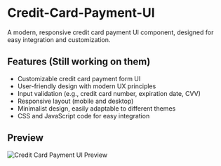 # Credit-Card-Payment-UI
A modern, responsive credit card payment UI component, designed for easy integration and customization. 

## Features (Still working on them)

- Customizable credit card payment form UI
- User-friendly design with modern UX principles
- Input validation (e.g., credit card number, expiration date, CVV)
- Responsive layout (mobile and desktop)
- Minimalist design, easily adaptable to different themes
- CSS and JavaScript code for easy integration

## Preview

![Credit Card Payment UI Preview](./preview-image.png)
